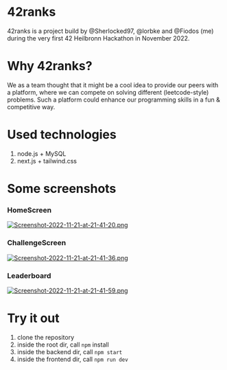 # 42ranks

42ranks is a project build by @Sherlocked97, @lorbke and @Fiodos (me) during the very first 42 Heilbronn Hackathon in November 2022.

# Why 42ranks?

We as a team thought that it might be a cool idea to provide our peers with a platform, where we can compete on solving different (leetcode-style)
problems. Such a platform could enhance our programming skills in a fun & competitive way.

# Used technologies

1. node.js + MySQL
2. next.js + tailwind.css

# Some screenshots

### HomeScreen
[![Screenshot-2022-11-21-at-21-41-20.png](https://i.postimg.cc/1t5HNzk4/Screenshot-2022-11-21-at-21-41-20.png)](https://postimg.cc/rd3WBqFL)

### ChallengeScreen
[![Screenshot-2022-11-21-at-21-41-36.png](https://i.postimg.cc/k40vYyVR/Screenshot-2022-11-21-at-21-41-36.png)](https://postimg.cc/YGxFhYzt)

### Leaderboard
[![Screenshot-2022-11-21-at-21-41-59.png](https://i.postimg.cc/Znz6xKgr/Screenshot-2022-11-21-at-21-41-59.png)](https://postimg.cc/N9bygYQM)

# Try it out
1. clone the repository
2. inside the root dir, call <code>npm</code> install
3. inside the backend dir, call <code>npm start</code>
4. inside the frontend dir, call <code>npm run dev</code>

